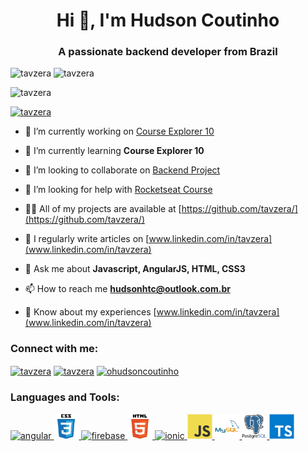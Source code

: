 <h1 align="center">Hi 👋, I'm Hudson Coutinho</h1>
<h3 align="center">A passionate backend developer from Brazil</h3>

<p><img src="https://github-readme-stats.vercel.app/api?username=tavzera&show_icons=true&locale=pt-br" alt="tavzera" />
<img src="https://github-readme-streak-stats.herokuapp.com/?user=tavzera&" alt="tavzera" /></p>

<p align="left"> <img src="https://komarev.com/ghpvc/?username=tavzera&label=Profile%20views&color=0e75b6&style=flat" alt="tavzera" /> </p>

<p align="left"> <a href="https://twitter.com/tavzera" target="blank"><img src="https://img.shields.io/twitter/follow/tavzera?logo=twitter&style=for-the-badge" alt="tavzera" /></a> </p>

- 🔭 I’m currently working on [Course Explorer 10](https://app.rocketseat.com.br/explorer)

- 🌱 I’m currently learning **Course Explorer 10**

- 👯 I’m looking to collaborate on [Backend Project](https://github.com/tavzera/)

- 🤝 I’m looking for help with [Rocketseat Course](https://app.rocketseat.com.br/)

- 👨‍💻 All of my projects are available at [https://github.com/tavzera/](https://github.com/tavzera/)

- 📝 I regularly write articles on [www.linkedin.com/in/tavzera](www.linkedin.com/in/tavzera)

- 💬 Ask me about **Javascript, AngularJS, HTML, CSS3**

- 📫 How to reach me **hudsonhtc@outlook.com.br**

- 📄 Know about my experiences [www.linkedin.com/in/tavzera](www.linkedin.com/in/tavzera)

<h3 align="left">Connect with me:</h3>
<p align="left">
<a href="https://twitter.com/tavzera" target="blank"><img align="center" src="https://raw.githubusercontent.com/rahuldkjain/github-profile-readme-generator/master/src/images/icons/Social/twitter.svg" alt="tavzera" height="30" width="40" /></a>
<a href="https://linkedin.com/in/tavzera" target="blank"><img align="center" src="https://raw.githubusercontent.com/rahuldkjain/github-profile-readme-generator/master/src/images/icons/Social/linked-in-alt.svg" alt="tavzera" height="30" width="40" /></a>
<a href="https://instagram.com/ohudsoncoutinho" target="blank"><img align="center" src="https://raw.githubusercontent.com/rahuldkjain/github-profile-readme-generator/master/src/images/icons/Social/instagram.svg" alt="ohudsoncoutinho" height="30" width="40" /></a>
</p>

<h3 align="left">Languages and Tools:</h3>
<p align="left"> <a href="https://angular.io" target="_blank" rel="noreferrer"> <img src="https://angular.io/assets/images/logos/angular/angular.svg" alt="angular" width="40" height="40"/> </a> <a href="https://www.w3schools.com/css/" target="_blank" rel="noreferrer"> <img src="https://raw.githubusercontent.com/devicons/devicon/master/icons/css3/css3-original-wordmark.svg" alt="css3" width="40" height="40"/> </a> <a href="https://firebase.google.com/" target="_blank" rel="noreferrer"> <img src="https://www.vectorlogo.zone/logos/firebase/firebase-icon.svg" alt="firebase" width="40" height="40"/> </a> <a href="https://www.w3.org/html/" target="_blank" rel="noreferrer"> <img src="https://raw.githubusercontent.com/devicons/devicon/master/icons/html5/html5-original-wordmark.svg" alt="html5" width="40" height="40"/> </a> <a href="https://ionicframework.com" target="_blank" rel="noreferrer"> <img src="https://upload.wikimedia.org/wikipedia/commons/d/d1/Ionic_Logo.svg" alt="ionic" width="40" height="40"/> </a> <a href="https://developer.mozilla.org/en-US/docs/Web/JavaScript" target="_blank" rel="noreferrer"> <img src="https://raw.githubusercontent.com/devicons/devicon/master/icons/javascript/javascript-original.svg" alt="javascript" width="40" height="40"/> </a> <a href="https://www.mysql.com/" target="_blank" rel="noreferrer"> <img src="https://raw.githubusercontent.com/devicons/devicon/master/icons/mysql/mysql-original-wordmark.svg" alt="mysql" width="40" height="40"/> </a> <a href="https://www.postgresql.org" target="_blank" rel="noreferrer"> <img src="https://raw.githubusercontent.com/devicons/devicon/master/icons/postgresql/postgresql-original-wordmark.svg" alt="postgresql" width="40" height="40"/> </a> <a href="https://www.typescriptlang.org/" target="_blank" rel="noreferrer"> <img src="https://raw.githubusercontent.com/devicons/devicon/master/icons/typescript/typescript-original.svg" alt="typescript" width="40" height="40"/> </a> </p>
